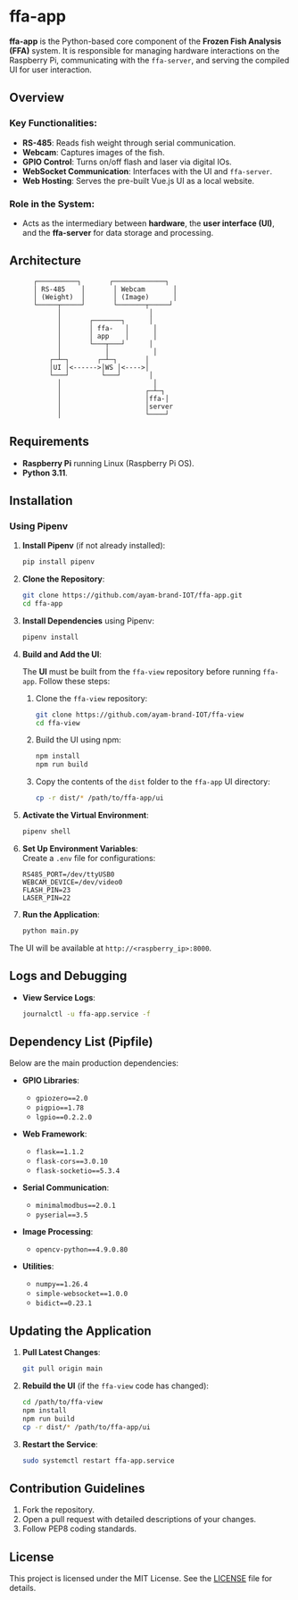 
# ffa-app

**ffa-app** is the Python-based core component of the **Frozen Fish Analysis (FFA)** system. It is responsible for managing hardware interactions on the Raspberry Pi, communicating with the `ffa-server`, and serving the compiled UI for user interaction.

## Overview

### Key Functionalities:

- **RS-485**: Reads fish weight through serial communication.
- **Webcam**: Captures images of the fish.
- **GPIO Control**: Turns on/off flash and laser via digital IOs.
- **WebSocket Communication**: Interfaces with the UI and `ffa-server`.
- **Web Hosting**: Serves the pre-built Vue.js UI as a local website.

### Role in the System:
- Acts as the intermediary between **hardware**, the **user interface (UI)**, and the **ffa-server** for data storage and processing.

## Architecture

```
      ┌──────────┐       ┌─────────────┐
      │ RS-485    │       │ Webcam       │
      │ (Weight)  │       │ (Image)      │
      └─────┬─────┘       └───────┬─────┘
            │                      │
            │       ┌───────┐      │
            │       │ ffa-   │      │
            │       │ app    │      │
            │       └───┬───┘      │
            │           │           │
          ┌─┴─┐       ┌─┴─┐       │
          │UI │<------>│WS │<---->│
          └───┘        └───┘       │
            │                       │
            │                     ┌─┴─┐
            │                     │ffa-│
            │                     │server
            │                     └────┘
```

## Requirements

- **Raspberry Pi** running Linux (Raspberry Pi OS).
- **Python 3.11**.

## Installation

### Using Pipenv

1. **Install Pipenv** (if not already installed):
   ```bash
   pip install pipenv
   ```

2. **Clone the Repository**:
   ```bash
   git clone https://github.com/ayam-brand-IOT/ffa-app.git
   cd ffa-app
   ```

3. **Install Dependencies** using Pipenv:
   ```bash
   pipenv install
   ```

4. **Build and Add the UI**:

   The **UI** must be built from the `ffa-view` repository before running `ffa-app`. Follow these steps:

   1. Clone the `ffa-view` repository:
      ```bash
      git clone https://github.com/ayam-brand-IOT/ffa-view
      cd ffa-view
      ```

   2. Build the UI using npm:
      ```bash
      npm install
      npm run build
      ```

   3. Copy the contents of the `dist` folder to the `ffa-app` UI directory:
      ```bash
      cp -r dist/* /path/to/ffa-app/ui
      ```

5. **Activate the Virtual Environment**:
   ```bash
   pipenv shell
   ```

6. **Set Up Environment Variables**:  
   Create a `.env` file for configurations:
   ```
   RS485_PORT=/dev/ttyUSB0
   WEBCAM_DEVICE=/dev/video0
   FLASH_PIN=23
   LASER_PIN=22
   ```

7. **Run the Application**:
   ```bash
   python main.py
   ```

The UI will be available at `http://<raspberry_ip>:8000`.

## Logs and Debugging

- **View Service Logs**:
   ```bash
   journalctl -u ffa-app.service -f
   ```

## Dependency List (Pipfile)

Below are the main production dependencies:

- **GPIO Libraries**:
  - `gpiozero==2.0`
  - `pigpio==1.78`
  - `lgpio==0.2.2.0`

- **Web Framework**:
  - `flask==1.1.2`
  - `flask-cors==3.0.10`
  - `flask-socketio==5.3.4`

- **Serial Communication**:
  - `minimalmodbus==2.0.1`
  - `pyserial==3.5`

- **Image Processing**:
  - `opencv-python==4.9.0.80`

- **Utilities**:
  - `numpy==1.26.4`
  - `simple-websocket==1.0.0`
  - `bidict==0.23.1`

## Updating the Application

1. **Pull Latest Changes**:
   ```bash
   git pull origin main
   ```

2. **Rebuild the UI** (if the `ffa-view` code has changed):
   ```bash
   cd /path/to/ffa-view
   npm install
   npm run build
   cp -r dist/* /path/to/ffa-app/ui
   ```

3. **Restart the Service**:
   ```bash
   sudo systemctl restart ffa-app.service
   ```

## Contribution Guidelines

1. Fork the repository.
2. Open a pull request with detailed descriptions of your changes.
3. Follow PEP8 coding standards.

## License

This project is licensed under the MIT License. See the [LICENSE](LICENSE) file for details.
